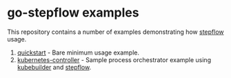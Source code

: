 # go-stepflow examples

This repository contains a number of examples demonstrating how [stepflow](https://github.com/cbalan/go-stepflow) usage.

1. [quickstart](./quickstart) - Bare minimum usage example.
2. [kubernetes-controller](./kubernetes-controller) - Sample process orchestrator example using [kubebuilder](https://github.com/kubernetes-sigs/kubebuilder) and [stepflow](https://github.com/cbalan/go-stepflow).
